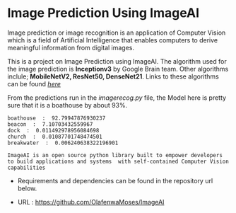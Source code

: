 # Image Prediction Using ImageAI

Image prediction or image recognition is an application of Computer Vision which is a field of Artificial Intelligence that enables computers to derive meaningful information from digital images.

This is a project on Image Prediction using ImageAI. The algorithm used for the image prediction is **Inceptionv3** by Google Brain team. Other algorithms inclule; **MobileNetV2, ResNet50, DenseNet21**. Links to these algorithms can be found [_here_](https://github.com/OlafenwaMoses/ImageAI/blob/master/imageai/Classification/README.md)

From the predictions run in the *imagerecog.py* file, the Model here is pretty sure that it is a boathouse by about 93%.
```
boathouse  :  92.79947876930237
beacon  :  7.10703432559967
dock  :  0.011492978956084698
church  :  0.01087701748474501
breakwater  :  0.006240638322196901
```
```
ImageAI is an open source python library built to empower developers to build applications and systems  with self-contained Computer Vision capabilities
```

- Requirements and dependencies can be found in the repository url below.

- URL : https://github.com/OlafenwaMoses/ImageAI



